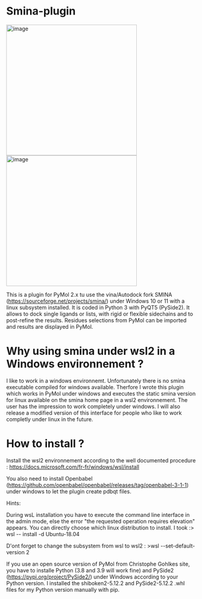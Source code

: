 # Smina-plugin

<img width="346" alt="image" src="https://user-images.githubusercontent.com/102952395/162983719-287b957d-8cc1-4d77-9ef2-ba20833cfbb3.png"><img width="346" alt="image" src="https://user-images.githubusercontent.com/102952395/162983965-896ca987-7ba6-4b50-a326-d8f0aed61af0.png">


This is a plugin for PyMol 2.x tu use the vina/Autodock fork SMINA (https://sourceforge.net/projects/smina/) under Windows 10 or 11 with a linux subsystem installed. It is coded in Python 3 with PyQT5 (PySide2). It allows to dock single ligands or lists, with rigid or flexible sidechains and to post-refine the results. Residues selections from PyMol can be  imported and results are displayed in PyMol.   
# Why using smina under wsl2 in a Windows environnement ?
I like to work in a windows environnemt. Unfortunately there is no smina executable compiled for windows available. Therfore I wrote this plugin which works in PyMol under windows and executes the static smina version for linux available on the smina home page in a wsl2 environnement. The user has the impression to work completely under windows. I will also release a modified version of this interface for people who like to work completly under linux in the future. 
# How to install ?
Install the wsl2 environnement according to the well documented procedure : https://docs.microsoft.com/fr-fr/windows/wsl/install

You also need to install Openbabel (https://github.com/openbabel/openbabel/releases/tag/openbabel-3-1-1) under windows to let the plugin create pdbqt files.

Hints:

During wsL installation you have to execute the command line interface in the admin mode, else the error "the requested operation requires elevation" appears.
You can directly choose which linux distribution to install. I took :> wsl -- install -d Ubuntu-18.04

D'ont forget to change the subsystem from wsl to wsl2 : >wsl --set-default-version 2

If you use an open source version of PyMol from Christophe Gohlkes site, you have to installe Python (3.8 and 3.9 will work fine) and PySide2 (https://pypi.org/project/PySide2/) under Windows according to your Python version. I installed the shiboken2-5.12.2 and PySide2-5.12.2 .whl files for my Python version manually with pip.
